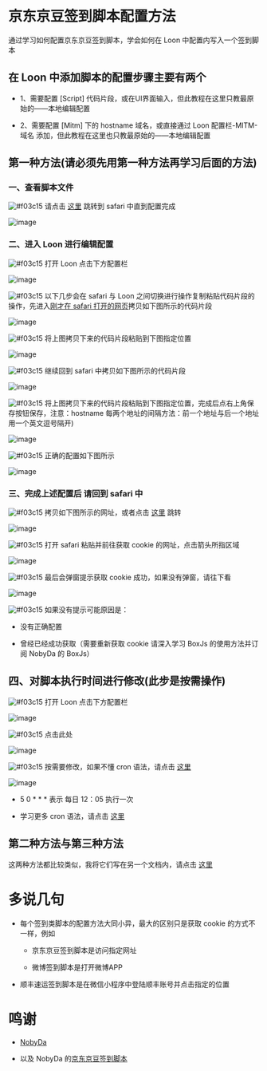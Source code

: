 # 京东京豆签到脚本配置方法

通过学习如何配置京东京豆签到脚本，学会如何在 Loon 中配置内写入一个签到脚本

## 在 Loon 中添加脚本的配置步骤主要有两个

- 1、需要配置 [Script] 代码片段，或在UI界面输入，但此教程在这里只教最原始的——本地编辑配置

- 2、需要配置 [Mitm] 下的 hostname 域名，或直接通过 Loon 配置栏-MITM-域名 添加，但此教程在这里也只教最原始的——本地编辑配置

## 第一种方法(请必须先用第一种方法再学习后面的方法)

### 一、查看脚本文件

![#f03c15](https://placehold.it/15/f03c15/000000?text=+) 请点击 [这里](https://raw.githubusercontent.com/NobyDa/Script/master/JD-DailyBonus/JD_DailyBonus.js) 跳转到 safari 中直到配置完成

![image](https://raw.githubusercontent.com/chiupam/tutorial-image/master/Loon/JD_DailyBonus_local_1.jpg)

### 二、进入 Loon 进行编辑配置

![#f03c15](https://placehold.it/15/f03c15/000000?text=+) 打开 Loon 点击下方配置栏

![image](https://raw.githubusercontent.com/chiupam/tutorial-image/master/Loon/bianji.jpg)

![#f03c15](https://placehold.it/15/f03c15/000000?text=+) 以下几步会在 safari 与 Loon 之间切换进行操作复制粘贴代码片段的操作，先进入[刚才在 safari 打开的网页](https://raw.githubusercontent.com/NobyDa/Script/master/JD-DailyBonus/JD_DailyBonus.js)拷贝如下图所示的代码片段

![image](https://raw.githubusercontent.com/chiupam/tutorial-image/master/Loon/JD_DailyBonus_script.jpg)

![#f03c15](https://placehold.it/15/f03c15/000000?text=+) 将上图拷贝下来的代码片段粘贴到下图指定位置

![image](https://raw.githubusercontent.com/chiupam/tutorial-image/master/Loon/Script.jpg)

![#f03c15](https://placehold.it/15/f03c15/000000?text=+) 继续回到 safari 中拷贝如下图所示的代码片段

![image](https://raw.githubusercontent.com/chiupam/tutorial-image/master/Loon/JD_DailyBonus_hostname.jpg)

![#f03c15](https://placehold.it/15/f03c15/000000?text=+) 将上图拷贝下来的代码片段粘贴到下图指定位置，完成后点右上角保存按钮保存，注意：hostname 每两个地址的间隔方法：前一个地址与后一个地址用一个英文逗号隔开)

![image](https://raw.githubusercontent.com/chiupam/tutorial-image/master/Loon/hostname.jpg)

![#f03c15](https://placehold.it/15/f03c15/000000?text=+) 正确的配置如下图所示

![image](https://raw.githubusercontent.com/chiupam/tutorial-image/master/Loon/JD_DailyBonus_local_2.jpg)

### 三、完成上述配置后 请回到 safari 中

![#f03c15](https://placehold.it/15/f03c15/000000?text=+) 拷贝如下图所示的网址，或者点击 [这里]() 跳转

![image](https://raw.githubusercontent.com/chiupam/tutorial-image/master/Loon/JD_DailyBonus_local_3.jpg)

![#f03c15](https://placehold.it/15/f03c15/000000?text=+) 打开 safari 粘贴并前往获取 cookie 的网址，点击箭头所指区域

![image](https://raw.githubusercontent.com/chiupam/tutorial-image/master/Loon/JD_DailyBonus_safari_1.jpg)

![#f03c15](https://placehold.it/15/f03c15/000000?text=+) 最后会弹窗提示获取 cookie 成功，如果没有弹窗，请往下看

![image](https://raw.githubusercontent.com/chiupam/tutorial-image/master/Loon/JD_DailyBonus_safari_2.png)

![#f03c15](https://placehold.it/15/f03c15/000000?text=+) 如果没有提示可能原因是：

- 没有正确配置

- 曾经已经成功获取（需要重新获取 cookie 请深入学习 BoxJs 的使用方法并订阅 NobyDa 的 BoxJs）

## 四、对脚本执行时间进行修改(此步是按需操作)

![#f03c15](https://placehold.it/15/f03c15/000000?text=+) 打开 Loon 点击下方配置栏

![image](https://raw.githubusercontent.com/chiupam/tutorial-image/master/Loon/Local_Script.jpg)

![#f03c15](https://placehold.it/15/f03c15/000000?text=+) 点击此处

![image](https://raw.githubusercontent.com/chiupam/tutorial-image/master/Loon/JD_DailyBonus_local_4.jpg)

![#f03c15](https://placehold.it/15/f03c15/000000?text=+) 按需要修改，如果不懂 cron 语法，请点击 [这里](https://tool.lu/crontab/)

![image](https://raw.githubusercontent.com/chiupam/tutorial-image/master/Loon/JD_DailyBonus_local_5.jpg)

- 5 0 * * * 表示 每日 12：05 执行一次

- 学习更多 cron 语法，请点击 [这里](https://tool.lu/crontab/)

## 第二种方法与第三种方法

这两种方法都比较类似，我将它们写在另一个文档内，请点击 [这里](https://github.com/Dadong111/tutorial/blob/master/JD_DailyBonus_2%263.md)

# 多说几句

- 每个签到类脚本的配置方法大同小异，最大的区别只是获取 cookie 的方式不一样，例如

  - 京东京豆签到脚本是访问指定网址

  - 微博签到脚本是打开微博APP

 - 顺丰速运签到脚本是在微信小程序中登陆顺丰账号并点击指定的位置

# 鸣谢

- [NobyDa](https://github.com/NobyDa)    

- 以及 NobyDa 的[京东京豆签到脚本](https://github.com/NobyDa/Script/blob/master/JD-DailyBonus/JD_DailyBonus.js)
